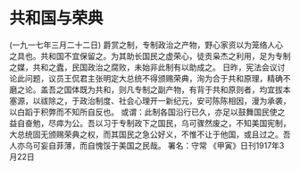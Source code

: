 # 共和国与荣典
(一九一七年三月二十二日)
爵赏之制，专制政治之产物，野心家资以为笼络人心之具也。共和国不宜保留之。为其助长国民之虚荣心，徒贡枭杰之利用，足为专制之媒，共和之蠹，民国政治之腐败，未始非此制有以助成之。
日昨，宪法会议讨论此问题，议员王侃君主张明定大总统不得颁赐荣典，洵为合于共和原理，精确不磨之论。盖吾之国体既为共和，则凡专制之副产物，有背于共和原则者，均宜拔本塞源，以祓除之，于政治制度、社会心理开一新纪元，安可陈陈相因，漫为承袭，以白蹈于积弊而不知所自反也。
或谓：此制各国沿行已久，亦足以鼓舞国民使之益自奋勉，尽瘁为公。吾以习于专制政下之国民，乌可骤然废之，不知美国宪制，大总统固无颁赐荣典之权，而其国民之急公好义，不惟不让于他国，或且过之。吾人亦乌可妄自菲薄，而自愧馁于美国之民哉。
署名：守常
《甲寅》日刊1917年3月22日
